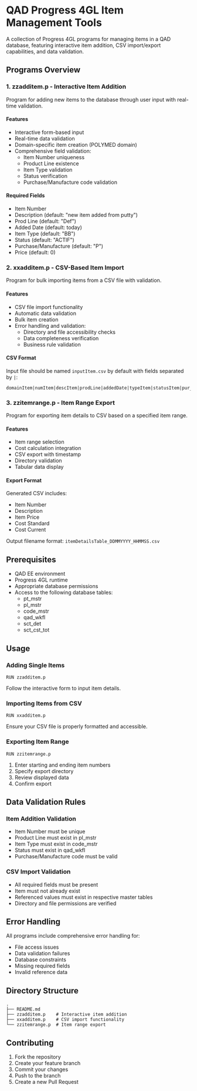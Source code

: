 # QAD Progress 4GL Item Management Tools

A collection of Progress 4GL programs for managing items in a QAD database, featuring interactive item addition, CSV import/export capabilities, and data validation.

## Programs Overview

### 1. zzadditem.p - Interactive Item Addition
Program for adding new items to the database through user input with real-time validation.

#### Features
- Interactive form-based input
- Real-time data validation
- Domain-specific item creation (POLYMED domain)
- Comprehensive field validation:
  - Item Number uniqueness
  - Product Line existence
  - Item Type validation
  - Status verification
  - Purchase/Manufacture code validation

#### Required Fields
- Item Number
- Description (default: "new item added from putty")
- Prod Line (default: "Def")
- Added Date (default: today)
- Item Type (default: "BB")
- Status (default: "ACTIF")
- Purchase/Manufacture (default: "P")
- Price (default: 0)

### 2. xxadditem.p - CSV-Based Item Import
Program for bulk importing items from a CSV file with validation.

#### Features
- CSV file import functionality
- Automatic data validation
- Bulk item creation
- Error handling and validation:
  - Directory and file accessibility checks
  - Data completeness verification
  - Business rule validation

#### CSV Format
Input file should be named `inputItem.csv` by default with fields separated by `|`:
```
domainItem|numItem|descItem|prodLine|addedDate|typeItem|statusItem|pur_manItem|priceItem
```

### 3. zzitemrange.p - Item Range Export
Program for exporting item details to CSV based on a specified item range.

#### Features
- Item range selection
- Cost calculation integration
- CSV export with timestamp
- Directory validation
- Tabular data display

#### Export Format
Generated CSV includes:
- Item Number
- Description
- Item Price
- Cost Standard
- Cost Current

Output filename format: `itemDetailsTable_DDMMYYYY_HHMMSS.csv`

## Prerequisites

- QAD EE environment
- Progress 4GL runtime
- Appropriate database permissions
- Access to the following database tables:
  - pt_mstr
  - pl_mstr
  - code_mstr
  - qad_wkfl
  - sct_det
  - sct_cst_tot

## Usage

### Adding Single Items
```progress
RUN zzadditem.p
```
Follow the interactive form to input item details.

### Importing Items from CSV
```progress
RUN xxadditem.p
```
Ensure your CSV file is properly formatted and accessible.

### Exporting Item Range
```progress
RUN zzitemrange.p
```
1. Enter starting and ending item numbers
2. Specify export directory
3. Review displayed data
4. Confirm export

## Data Validation Rules

### Item Addition Validation
- Item Number must be unique
- Product Line must exist in pl_mstr
- Item Type must exist in code_mstr
- Status must exist in qad_wkfl
- Purchase/Manufacture code must be valid

### CSV Import Validation
- All required fields must be present
- Item must not already exist
- Referenced values must exist in respective master tables
- Directory and file permissions are verified

## Error Handling

All programs include comprehensive error handling for:
- File access issues
- Data validation failures
- Database constraints
- Missing required fields
- Invalid reference data

## Directory Structure
```
.
├── README.md
├── zzadditem.p    # Interactive item addition
├── xxadditem.p    # CSV import functionality
└── zzitemrange.p  # Item range export
```

## Contributing

1. Fork the repository
2. Create your feature branch
3. Commit your changes
4. Push to the branch
5. Create a new Pull Request
